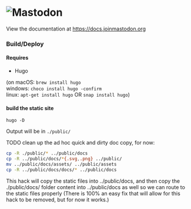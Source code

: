 ![Mastodon](https://i.imgur.com/NhZc40l.png)
====

View the documentation at <https://docs.joinmastodon.org>

### Build/Deploy

#### Requires
* Hugo 

(on macOS: `brew install hugo`\
 windows: `choco install hugo -confirm`\
 linux: `apt-get install hugo` OR `snap install hugo`)


#### build the static site
`hugo -D` 

Output will be in `./public/` 

TODO clean up the ad hoc quick and dirty doc copy, for now:

```bash
cp -R ./public/* ../public/docs
cp -R ../public/docs/*{.svg,.png} ../public/
mv ../public/docs/assets/ ../public/assets
cp -R ../public/docs/docs/* ../public/docs
```

This hack will copy the static files into ../public/docs, and then copy the ./public/docs/ folder content into ../public/docs as well so we can route to the static files properly (There is 100% an easy fix that will allow for this hack to be removed, but for now it works.)

